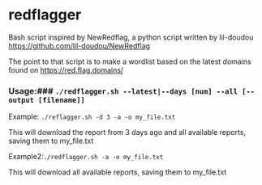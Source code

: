 # redflagger
Bash script inspired by NewRedflag, a python script written by lil-doudou
https://github.com/lil-doudou/NewRedflag

The point to that script is to make a wordlist based on the latest domains found on https://red.flag.domains/

### Usage:### ```./redflagger.sh --latest|--days [num] --all [--output [filename]]```

Example: ```./reflagger.sh -d 3 -a -o my_file.txt``` 

This will download the report from 3 days ago and all available reports, saving them to my_file.txt

Example2:```./redflagger.sh -a -o my_file.txt``` 

This will download all available reports, saving them to my_file.txt
